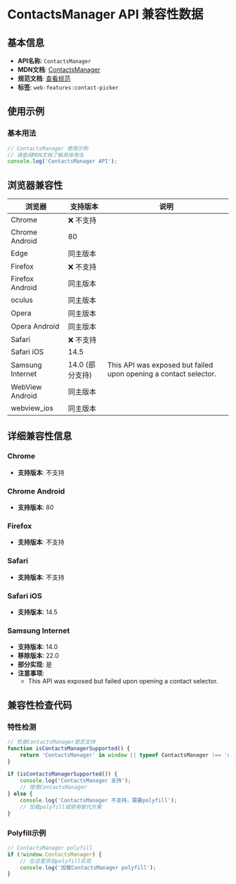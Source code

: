 # ContactsManager API 兼容性数据

## 基本信息

- **API名称**: `ContactsManager`
- **MDN文档**: [ContactsManager](https://developer.mozilla.org/docs/Web/API/ContactsManager)
- **规范文档**: [查看规范](https://w3c.github.io/contact-picker/#contacts-manager)
- **标签**: `web-features:contact-picker`

## 使用示例

### 基本用法

```javascript
// ContactsManager 使用示例
// 请查阅MDN文档了解具体用法
console.log('ContactsManager API');
```

## 浏览器兼容性

| 浏览器 | 支持版本 | 说明 |
|--------|----------|------|
| Chrome | ❌ 不支持 |  |
| Chrome Android | 80 |  |
| Edge | 同主版本 |  |
| Firefox | ❌ 不支持 |  |
| Firefox Android | 同主版本 |  |
| oculus | 同主版本 |  |
| Opera | 同主版本 |  |
| Opera Android | 同主版本 |  |
| Safari | ❌ 不支持 |  |
| Safari iOS | 14.5 |  |
| Samsung Internet | 14.0 (部分支持) | This API was exposed but failed upon opening a contact selector. |
| WebView Android | 同主版本 |  |
| webview_ios | 同主版本 |  |

## 详细兼容性信息

### Chrome

- **支持版本**: 不支持

### Chrome Android

- **支持版本**: 80

### Firefox

- **支持版本**: 不支持

### Safari

- **支持版本**: 不支持

### Safari iOS

- **支持版本**: 14.5

### Samsung Internet

- **支持版本**: 14.0
- **移除版本**: 22.0
- **部分实现**: 是
- **注意事项**:
  - This API was exposed but failed upon opening a contact selector.

## 兼容性检查代码

### 特性检测

```javascript
// 检查ContactsManager是否支持
function isContactsManagerSupported() {
    return 'ContactsManager' in window || typeof ContactsManager !== 'undefined';
}

if (isContactsManagerSupported()) {
    console.log('ContactsManager 支持');
    // 使用ContactsManager
} else {
    console.log('ContactsManager 不支持，需要polyfill');
    // 加载polyfill或使用替代方案
}
```

### Polyfill示例

```javascript
// ContactsManager polyfill
if (!window.ContactsManager) {
    // 在这里添加polyfill实现
    console.log('加载ContactsManager polyfill');
}
```

